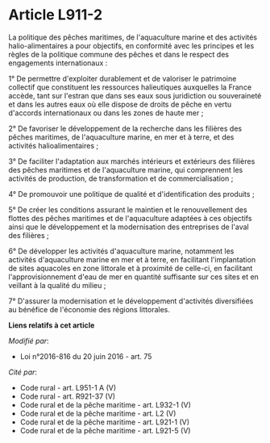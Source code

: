 # Article L911-2

La politique des pêches maritimes, de l'aquaculture marine et des activités halio-alimentaires a pour objectifs, en
conformité avec les principes et les règles de la politique commune des pêches et dans le respect des engagements
internationaux : 

1° De permettre d'exploiter durablement et de valoriser le patrimoine collectif que constituent les ressources halieutiques
auxquelles la France accède, tant sur l'estran que dans ses eaux sous juridiction ou souveraineté et dans les autres eaux où
elle dispose de droits de pêche en vertu d'accords internationaux ou dans les zones de haute mer ; 

2° De favoriser le développement de la recherche dans les filières des pêches maritimes, de l'aquaculture marine, en mer et à
terre, et des activités halioalimentaires ; 

3° De faciliter l'adaptation aux marchés intérieurs et extérieurs des filières des pêches maritimes et de l'aquaculture
marine, qui comprennent les activités de production, de transformation et de commercialisation ; 

4° De promouvoir une politique de qualité et d'identification des produits ; 

5° De créer les conditions assurant le maintien et le renouvellement des flottes des pêches maritimes et de l'aquaculture
adaptées à ces objectifs ainsi que le développement et la modernisation des entreprises de l'aval des filières ; 

6° De développer les activités d'aquaculture marine, notamment les activités d'aquaculture marine en mer et à terre, en
facilitant l'implantation de sites aquacoles en zone littorale et à proximité de celle-ci, en facilitant l'approvisionnement
d'eau de mer en quantité suffisante sur ces sites et  en veillant à la qualité du milieu ; 

7° D'assurer la modernisation et le développement d'activités diversifiées au bénéfice de l'économie des régions littorales.

**Liens relatifs à cet article**

_Modifié par_:

  - Loi n°2016-816 du 20 juin 2016 - art. 75

_Cité par_:

  - Code rural - art. L951-1 A (V)
  - Code rural - art. R921-37 (V)
  - Code rural et  de la pêche maritime - art. L932-1 (V)
  - Code rural et de la pêche maritime - art. L2 (V)
  - Code rural et de la pêche maritime - art. L921-1 (V)
  - Code rural et de la pêche maritime - art. L921-5 (V)
